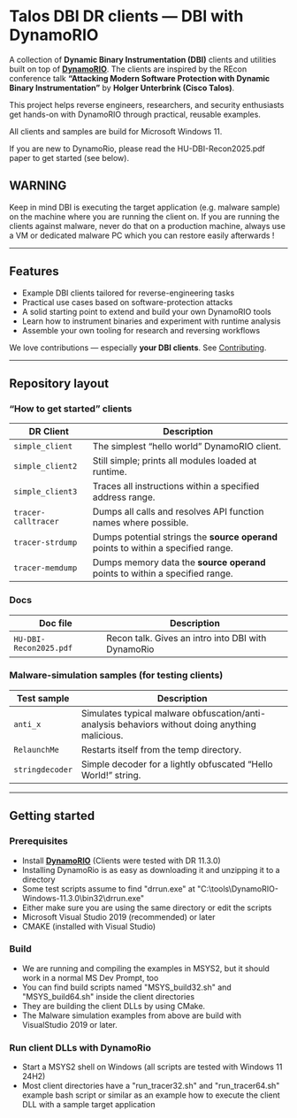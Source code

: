 # Talos DBI DR clients — DBI with DynamoRIO

A collection of **Dynamic Binary Instrumentation (DBI)** clients and utilities built on top of **[DynamoRIO](https://dynamorio.org)**. The clients are inspired by the REcon conference talk **“Attacking Modern Software Protection with Dynamic Binary Instrumentation”** by **Holger Unterbrink (Cisco Talos)**.

This project helps reverse engineers, researchers, and security enthusiasts get hands-on with DynamoRIO through practical, reusable examples.

All clients and samples are build for Microsoft Windows 11. 

If you are new to DynamoRio, please read the HU-DBI-Recon2025.pdf paper to get started (see below).
  

## WARNING 
Keep in mind DBI is executing the target application (e.g. malware sample) on the machine where you are running the client on. If you are running the clients against malware, never do that on a production machine, always use a VM or dedicated malware PC which you can restore
easily afterwards !

---

## Features

- Example DBI clients tailored for reverse-engineering tasks
- Practical use cases based on software-protection attacks
- A solid starting point to extend and build your own DynamoRIO tools
- Learn how to instrument binaries and experiment with runtime analysis
- Assemble your own tooling for research and reversing workflows

We love contributions — especially **your DBI clients**. See [Contributing](https://github.com/Cisco-Talos/DBI/blob/main/CONTRIBUTING.md).

---

## Repository layout

### “How to get started” clients

| DR Client | Description |
| --- | --- |
| `simple_client` | The simplest “hello world” DynamoRIO client. |
| `simple_client2` | Still simple; prints all modules loaded at runtime. |
| `simple_client3` | Traces all instructions within a specified address range. |
| `tracer-calltracer` | Dumps all calls and resolves API function names where possible. |
| `tracer-strdump` | Dumps potential strings the **source operand** points to within a specified range. |
| `tracer-memdump` | Dumps memory data the **source operand** points to within a specified range. |

### Docs
| Doc file | Description |
| --- | --- |
| `HU-DBI-Recon2025.pdf` | Recon talk. Gives an intro into DBI with DynamoRio |

### Malware-simulation samples (for testing clients)

| Test sample | Description |
| --- | --- |
| `anti_x` | Simulates typical malware obfuscation/anti-analysis behaviors without doing anything malicious. |
| `RelaunchMe` | Restarts itself from the temp directory. |
| `stringdecoder` | Simple decoder for a lightly obfuscated “Hello World!” string. |

---

## Getting started

### Prerequisites
- Install **[DynamoRIO](https://dynamorio.org/page_releases.html)** (Clients were tested with DR 11.3.0)
- Installing DynamoRio is as easy as downloading it and unzipping it to a directory 
- Some test scripts assume to find "drrun.exe" at "C:\tools\DynamoRIO-Windows-11.3.0\bin32\drrun.exe"
- Either make sure you are using the same directory or edit the scripts
- Microsoft Visual Studio 2019 (recommended) or later
- CMAKE (installed with Visual Studio)

### Build 
- We are running and compiling the examples in MSYS2, but it should work in a normal MS Dev Prompt, too
- You can find build scripts named "MSYS_build32.sh" and "MSYS_build64.sh" inside the client directories
- They are building the client DLLs by using CMake.
- The Malware simulation examples from above are build with VisualStudio 2019 or later.

### Run client DLLs with DynamoRio
- Start a MSYS2 shell on Windows (all scripts are tested with Windows 11 24H2)
- Most client directories have a "run_tracer32.sh" and "run_tracer64.sh" example bash script or similar as an example how to execute the client DLL with a sample target application





